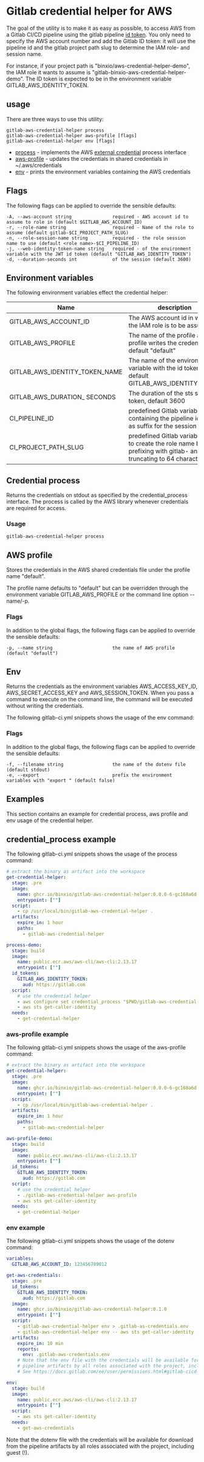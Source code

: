 Gitlab credential helper for AWS
=================================
The goal of the utility is to make it as easy as possible, to access AWS from a Gitlab CI/CD pipeline using the gitlab pipeline [id token](https://docs.gitlab.com/ee/ci/secrets/id_token_authentication.html).  You only need to specify the AWS account number and add the Gitlab ID token: it will use the pipeline id and the 
gitlab project path slug to determine the IAM role- and session name. 

For instance, if your project path is "binxio/aws-credential-helper-demo", the IAM role it wants to assume is
"gitlab-binxio-aws-credential-helper-demo". The ID token is expected to be in the environment
variable GITLAB_AWS_IDENTITY_TOKEN.

## usage
There are three ways to use this utility:
```
gitlab-aws-credential-helper process
gitlab-aws-credential-helper aws-profile [flags]
gitlab-aws-credential-helper env [flags]
```

- [process](#credential-process) - implements the AWS [external credential](https://docs.aws.amazon.com/cli/latest/userguide/cli-configure-sourcing-external.html) process interface
- [aws-profile](#aws-profile) - updates the credentials in shared credentials in ~/.aws/credentials
- [env](#env) - prints the environment variables containing the AWS credentials


## Flags
The following flags can be applied to override the sensible defaults:
```text
-A, --aws-account string               required - AWS account id to assume to role in (default $GITLAB_AWS_ACCOUNT_ID)
-r, --role-name string                 required - Name of the role to assume (default gitlab-$CI_PROJECT_PATH_SLUG)
-n, --role-session-name string         required - the role session name to use (default <role name>-$CI_PIPELINE_ID)
-j, --web-identity-token-name string   required - of the environment variable with the JWT id token (default "GITLAB_AWS_IDENTITY_TOKEN")
-d, --duration-seconds int             of the session (default 3600)
```

## Environment variables
The following environment variables effect the credential helper:

| Name                           | description                                                                                                        |
|--------------------------------|--------------------------------------------------------------------------------------------------------------------|
| GITLAB_AWS_ACCOUNT_ID          | The AWS account id in which the IAM role is to be assumed                                                          |
| GITLAB_AWS_PROFILE             | The name of the profile aws-profile writes the credentials to, default "default"                                   |
| GITLAB_AWS_IDENTITY_TOKEN_NAME | The name of the environment variable with the id token, default GITLAB_AWS_IDENTITY_TOKEN                          |
| GITLAB_AWS_DURATION_ SECONDS   | The duration of the sts session token, default 3600                                                                |
| CI_PIPELINE_ID                 | predefined Gitlab variable, containing the pipeline id, used as suffix for the session name                        |
| CI_PROJECT_PATH_SLUG           | predefined Gitlab variable, used to create the role name by prefixing with gitlab- and truncating to 64 characters |


## Credential process
Returns the credentials on stdout as specified by the credential_process interface. The process is called
by the AWS library whenever credentials are required for access.

### Usage
`gitlab-aws-credential-helper process`


## AWS profile
Stores the credentials in the AWS shared credentials file under the profile name "default".

The profile name defaults to "default"  but can be overridden through the environment
variable GITLAB_AWS_PROFILE or the command line option --name/-p.

### Flags
In addition to the global flags, the following flags can be applied to override the sensible defaults:
```text
-p, --name string                      the name of AWS profile (default "default")
```

## Env
Returns the credentials as the environment variables AWS_ACCESS_KEY_ID, AWS_SECRET_ACCESS_KEY
and AWS_SESSION_TOKEN.  When you pass a command to execute on the command line, the command
will be executed without writing the credentials.

The following gitlab-ci.yml snippets shows the usage of the env command:

### Flags
In addition to the global flags, the following flags can be applied to override the sensible defaults:
```text
-f, --filename string                  the name of the dotenv file (default stdout)
-e, --export                           prefix the environment variables with "export " (default false)
```

## Examples
This section contains an example for credential process, aws profile and env usage of the credential helper.

## credential_process example
The following gitlab-ci.yml snippets shows the usage of the process command:

```yaml
# extract the binary as artifact into the workspace
get-credential-helper:
  stage: .pre
  image:
    name: ghcr.io/binxio/gitlab-aws-credential-helper:0.0.0-6-gc168a6d
    entrypoint: [""]
  script:
    - cp /usr/local/bin/gitlab-aws-credential-helper .
  artifacts:
    expire_in: 1 hour
    paths:
      - gitlab-aws-credential-helper

process-demo:
  stage: build
  image:
    name: public.ecr.aws/aws-cli/aws-cli:2.13.17
    entrypoint: [""]
  id_tokens:
    GITLAB_AWS_IDENTITY_TOKEN:
      aud: https://gitlab.com
  script:
    # use the credential helper
    - aws configure set credential_process "$PWD/gitlab-aws-credential-helper process"
    - aws sts get-caller-identity
  needs:
    - get-credential-helper
```

### aws-profile example
The following gitlab-ci.yml snippets shows the usage of the aws-profile command:

```yaml
# extract the binary as artifact into the workspace
get-credential-helper:
  stage: .pre
  image:
    name: ghcr.io/binxio/gitlab-aws-credential-helper:0.0.0-6-gc168a6d
    entrypoint: [""]
  script:
    - cp /usr/local/bin/gitlab-aws-credential-helper .
  artifacts:
    expire_in: 1 hour
    paths:
      - gitlab-aws-credential-helper

aws-profile-demo:
  stage: build
  image:
    name: public.ecr.aws/aws-cli/aws-cli:2.13.17
    entrypoint: [""]
  id_tokens:
    GITLAB_AWS_IDENTITY_TOKEN:
      aud: https://gitlab.com
  script:
    # use the credential helper
    - ./gitlab-aws-credential-helper aws-profile
    - aws sts get-caller-identity
  needs:
    - get-credential-helper
```

### env example
The following gitlab-ci.yml snippets shows the usage of the dotenv command:
```yaml
variables:
  GITLAB_AWS_ACCOUNT_ID: 123456789012

get-aws-credentials:
  stage: .pre
  id_tokens:
    GITLAB_AWS_IDENTITY_TOKEN:
      aud: https://gitlab.com
  image:
    name: ghcr.io/binxio/gitlab-aws-credential-helper:0.1.0
    entrypoint: [""]
  script:
    - gitlab-aws-credential-helper env > .gitlab-as-credentials.env
    - gitlab-aws-credential-helper env -- aws sts get-caller-identity
  artifacts:
    expire_in: 10 min
    reports:
      env: .gitlab-aws-credentials.env
    # Note that the env file with the credentials will be available for download from the
    # pipeline artifacts by all roles associated with the project, including guest (!).
    # See https://docs.gitlab.com/ee/user/permissions.html#gitlab-cicd-permissions

env:
  stage: build
  image:
    name: public.ecr.aws/aws-cli/aws-cli:2.13.17
    entrypoint: [""]
  script:
    - aws sts get-caller-identity
  needs:
    - get-aws-credentials
```
Note that the dotenv file with the credentials will be available for download from the pipeline artifacts
by all roles associated with the project, including guest (!).

